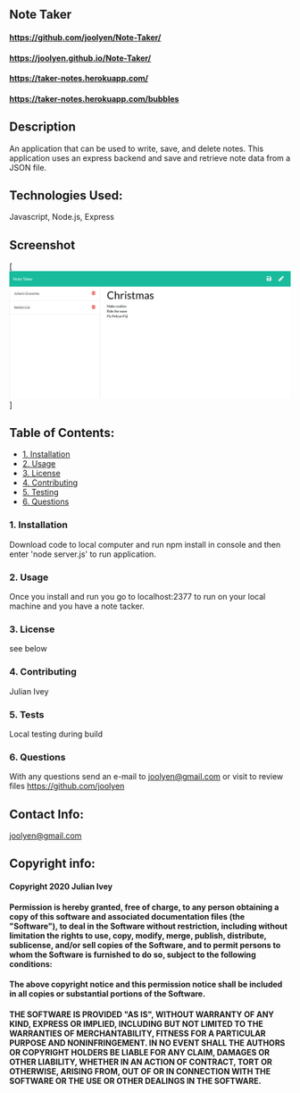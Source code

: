 ## Note Taker

#### https://github.com/joolyen/Note-Taker/ 
#### https://joolyen.github.io/Note-Taker/
#### https://taker-notes.herokuapp.com/
#### https://taker-notes.herokuapp.com/bubbles

## Description
An application that can be used to write, save, and delete notes. This application uses an express backend and save and retrieve note data from a JSON file.

## Technologies Used: 
Javascript, Node.js, Express 

## Screenshot
[![screenshot](./public/assets/img/note-taker.png)]

## Table of Contents:
* [1. Installation](#installation)
* [2. Usage](#usage)
* [3. License](#license)
* [4. Contributing](#contributing)
* [5. Testing](#tests)
* [6. Questions](#questions)

### 1. Installation
Download code to local computer and run npm install in console and then enter 'node server.js' to run application. 

### 2. Usage
Once you install and run you go to localhost:2377 to run on your local machine and you have a note tacker.

### 3. License
see below

### 4. Contributing
Julian Ivey

### 5. Tests
Local testing during build

### 6. Questions
With any questions send an e-mail to joolyen@gmail.com or visit to review files https://github.com/joolyen

## Contact Info:
joolyen@gmail.com

## Copyright info:
#### Copyright 2020 Julian Ivey

#### Permission is hereby granted, free of charge, to any person obtaining a copy of this software and associated documentation files (the "Software"), to deal in the Software without restriction, including without limitation the rights to use, copy, modify, merge, publish, distribute, sublicense, and/or sell copies of the Software, and to permit persons to whom the Software is furnished to do so, subject to the following conditions:

#### The above copyright notice and this permission notice shall be included in all copies or substantial portions of the Software.

#### THE SOFTWARE IS PROVIDED "AS IS", WITHOUT WARRANTY OF ANY KIND, EXPRESS OR IMPLIED, INCLUDING BUT NOT LIMITED TO THE WARRANTIES OF MERCHANTABILITY, FITNESS FOR A PARTICULAR PURPOSE AND NONINFRINGEMENT. IN NO EVENT SHALL THE AUTHORS OR COPYRIGHT HOLDERS BE LIABLE FOR ANY CLAIM, DAMAGES OR OTHER LIABILITY, WHETHER IN AN ACTION OF CONTRACT, TORT OR OTHERWISE, ARISING FROM, OUT OF OR IN CONNECTION WITH THE SOFTWARE OR THE USE OR OTHER DEALINGS IN THE SOFTWARE.